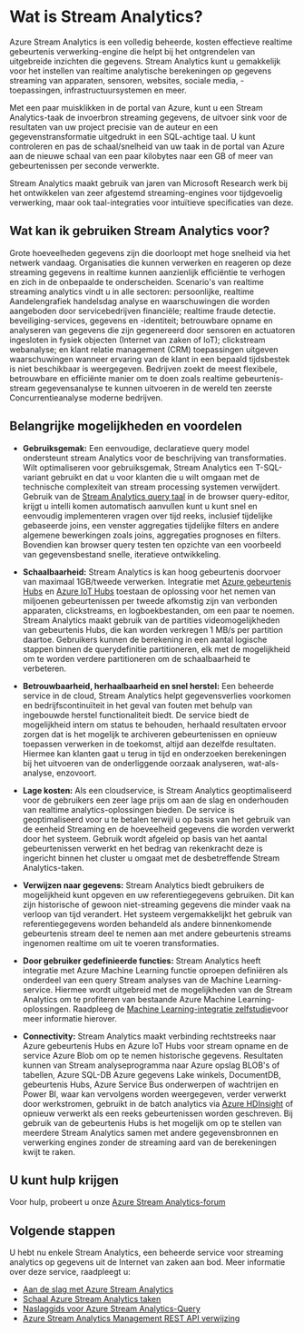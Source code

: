 <properties 
    pageTitle="Inleiding tot Stream Analytics | Microsoft Azure" 
    description="Meer informatie over Stream Analytics, een beheerde service waarmee u streaming gegevens uit de Internet van dingen (IoT) analyseren in realtime." 
    keywords="Analytics beheerd als een service, services, stream verwerking, analytics-streaming, wat is stream analytics"
    services="stream-analytics" 
    documentationCenter="" 
    authors="jeffstokes72" 
    manager="jhubbard" 
    editor="cgronlun"/>

<tags 
    ms.service="stream-analytics" 
    ms.devlang="na" 
    ms.topic="get-started-article" 
    ms.tgt_pltfrm="na" 
    ms.workload="data-services" 
    ms.date="09/26/2016" 
    ms.author="jeffstok"/>


# <a name="what-is-stream-analytics"></a>Wat is Stream Analytics?

Azure Stream Analytics is een volledig beheerde, kosten effectieve realtime gebeurtenis verwerking-engine die helpt bij het ontgrendelen van uitgebreide inzichten die gegevens. Stream Analytics kunt u gemakkelijk voor het instellen van realtime analytische berekeningen op gegevens streaming van apparaten, sensoren, websites, sociale media, -toepassingen, infrastructuursystemen en meer.

Met een paar muisklikken in de portal van Azure, kunt u een Stream Analytics-taak de invoerbron streaming gegevens, de uitvoer sink voor de resultaten van uw project precisie van de auteur en een gegevenstransformatie uitgedrukt in een SQL-achtige taal. U kunt controleren en pas de schaal/snelheid van uw taak in de portal van Azure aan de nieuwe schaal van een paar kilobytes naar een GB of meer van gebeurtenissen per seconde verwerkte.

Stream Analytics maakt gebruik van jaren van Microsoft Research werk bij het ontwikkelen van zeer afgestemd streaming-engines voor tijdgevoelig verwerking, maar ook taal-integraties voor intuïtieve specificaties van deze.

## <a name="what-can-i-use-stream-analytics-for"></a>Wat kan ik gebruiken Stream Analytics voor?
Grote hoeveelheden gegevens zijn die doorloopt met hoge snelheid via het netwerk vandaag. Organisaties die kunnen verwerken en reageren op deze streaming gegevens in realtime kunnen aanzienlijk efficiëntie te verhogen en zich in de onbepaalde te onderscheiden. Scenario's van realtime streaming analytics vindt u in alle sectoren: persoonlijke, realtime Aandelengrafiek handelsdag analyse en waarschuwingen die worden aangeboden door servicebedrijven financiële; realtime fraude detectie. beveiliging-services, gegevens en -identiteit; betrouwbare opname en analyseren van gegevens die zijn gegenereerd door sensoren en actuatoren ingesloten in fysiek objecten (Internet van zaken of IoT); clickstream webanalyse; en klant relatie management (CRM) toepassingen uitgeven waarschuwingen wanneer ervaring van de klant in een bepaald tijdsbestek is niet beschikbaar is weergegeven. Bedrijven zoekt de meest flexibele, betrouwbare en efficiënte manier om te doen zoals realtime gebeurtenis-stream gegevensanalyse te kunnen uitvoeren in de wereld ten zeerste Concurrentieanalyse moderne bedrijven.

## <a name="key-capabilities-and-benefits"></a>Belangrijke mogelijkheden en voordelen
-   **Gebruiksgemak:** Een eenvoudige, declaratieve query model ondersteunt stream Analytics voor de beschrijving van transformaties. Wilt optimaliseren voor gebruiksgemak, Stream Analytics een T-SQL-variant gebruikt en dat u voor klanten die u wilt omgaan met de technische complexiteit van stream processing systemen verwijdert. Gebruik van de [Stream Analytics query taal](https://msdn.microsoft.com/library/azure/dn834998.aspx) in de browser query-editor, krijgt u intelli komen automatisch aanvullen kunt u kunt snel en eenvoudig implementeren vragen over tijd reeks, inclusief tijdelijke gebaseerde joins, een venster aggregaties tijdelijke filters en andere algemene bewerkingen zoals joins, aggregaties prognoses en filters. Bovendien kan browser query testen ten opzichte van een voorbeeld van gegevensbestand snelle, iteratieve ontwikkeling.  

-   **Schaalbaarheid:** Stream Analytics is kan hoog gebeurtenis doorvoer van maximaal 1GB/tweede verwerken. Integratie met [Azure gebeurtenis Hubs](https://azure.microsoft.com/services/event-hubs/) en [Azure IoT Hubs](https://azure.microsoft.com/services/iot-hub/) toestaan de oplossing voor het nemen van miljoenen gebeurtenissen per tweede afkomstig zijn van verbonden apparaten, clickstreams, en logboekbestanden, om een paar te noemen. Stream Analytics maakt gebruik van de partities videomogelijkheden van gebeurtenis Hubs, die kan worden verkregen 1 MB/s per partition daartoe. Gebruikers kunnen de berekening in een aantal logische stappen binnen de querydefinitie partitioneren, elk met de mogelijkheid om te worden verdere partitioneren om de schaalbaarheid te verbeteren.  

-   **Betrouwbaarheid, herhaalbaarheid en snel herstel:** Een beheerde service in de cloud, Stream Analytics helpt gegevensverlies voorkomen en bedrijfscontinuïteit in het geval van fouten met behulp van ingebouwde herstel functionaliteit biedt. De service biedt de mogelijkheid intern om status te behouden, herhaald resultaten ervoor zorgen dat is het mogelijk te archiveren gebeurtenissen en opnieuw toepassen verwerken in de toekomst, altijd aan dezelfde resultaten. Hiermee kan klanten gaat u terug in tijd en onderzoeken berekeningen bij het uitvoeren van de onderliggende oorzaak analyseren, wat-als-analyse, enzovoort.  

-   **Lage kosten:** Als een cloudservice, is Stream Analytics geoptimaliseerd voor de gebruikers een zeer lage prijs om aan de slag en onderhouden van realtime analytics-oplossingen bieden. De service is geoptimaliseerd voor u te betalen terwijl u op basis van het gebruik van de eenheid Streaming en de hoeveelheid gegevens die worden verwerkt door het systeem. Gebruik wordt afgeleid op basis van het aantal gebeurtenissen verwerkt en het bedrag van rekenkracht deze is ingericht binnen het cluster u omgaat met de desbetreffende Stream Analytics-taken.  

-   **Verwijzen naar gegevens:** Stream Analytics biedt gebruikers de mogelijkheid kunt opgeven en uw referentiegegevens gebruiken. Dit kan zijn historische of gewoon niet-streaming gegevens die minder vaak na verloop van tijd verandert. Het systeem vergemakkelijkt het gebruik van referentiegegevens worden behandeld als andere binnenkomende gebeurtenis stream deel te nemen aan met andere gebeurtenis streams ingenomen realtime om uit te voeren transformaties.  

-   **Door gebruiker gedefinieerde functies:** Stream Analytics heeft integratie met Azure Machine Learning functie oproepen definiëren als onderdeel van een query Stream analyses van de Machine Learning-service. Hiermee wordt uitgebreid met de mogelijkheden van de Stream Analytics om te profiteren van bestaande Azure Machine Learning-oplossingen. Raadpleeg de [Machine Learning-integratie zelfstudie](stream-analytics-machine-learning-integration-tutorial.md)voor meer informatie hierover.

-   **Connectivity:** Stream Analytics maakt verbinding rechtstreeks naar Azure gebeurtenis Hubs en Azure IoT Hubs voor stream opname en de service Azure Blob om op te nemen historische gegevens. Resultaten kunnen van Stream analyseprogramma naar Azure opslag BLOB's of tabellen, Azure SQL-DB Azure gegevens Lake winkels, DocumentDB, gebeurtenis Hubs, Azure Service Bus onderwerpen of wachtrijen en Power BI, waar kan vervolgens worden weergegeven, verder verwerkt door werkstromen, gebruikt in de batch analytics via [Azure HDInsight](https://azure.microsoft.com/services/hdinsight/) of opnieuw verwerkt als een reeks gebeurtenissen worden geschreven. Bij gebruik van de gebeurtenis Hubs is het mogelijk om op te stellen van meerdere Stream Analytics samen met andere gegevensbronnen en verwerking engines zonder de streaming aard van de berekeningen kwijt te raken.  

## <a name="get-help"></a>U kunt hulp krijgen
Voor hulp, probeert u onze [Azure Stream Analytics-forum](https://social.msdn.microsoft.com/Forums/en-US/home?forum=AzureStreamAnalytics)

## <a name="next-steps"></a>Volgende stappen
U hebt nu enkele Stream Analytics, een beheerde service voor streaming analytics op gegevens uit de Internet van zaken aan bod. Meer informatie over deze service, raadpleegt u:

- [Aan de slag met Azure Stream Analytics](stream-analytics-get-started.md)
- [Schaal Azure Stream Analytics taken](stream-analytics-scale-jobs.md)
- [Naslaggids voor Azure Stream Analytics-Query](https://msdn.microsoft.com/library/azure/dn834998.aspx)
- [Azure Stream Analytics Management REST API verwijzing](https://msdn.microsoft.com/library/azure/dn835031.aspx)


